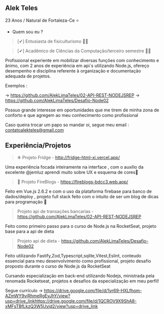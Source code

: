 ## Alek Teles
23 Anos / Natural de Fortaleza-Ce ⭐

*  Quem sou eu ?

> [✔] Entusiasta de fisiculturismo 🏋️‍♀️

> [✔] Acadêmico de Ciências da Computação/terceiro semestre 👨‍💻

Profissional experiente em mobilizar diversas funções com conhecimento e ânimo, com 2 anos de experiência em api´s utilizando Node.js, ofereço desempenho e disciplina referente à organização e documentação adequada de projetos.

Exemplos :

-> https://github.com/AlekLimaTeles/02-API-REST-NODEJSREP -> https://github.com/AlekLimaTeles/Desafio-Node02

Possuo grande interesse em oportunidades que me tirem de minha zona de conforto e que agregem ao meu conhecimento como profissional

Caso queira trocar um papo so mandar oi, segue meu email : contatoalekteles@gmail.com

## Experiência/Projetos
>  ❄ Projeto Fridge - http://fridge-html-xi.vercel.app/

Uma experiência focada inteiramente na interface , com o auxílio da excelente @jemluz aprendi muito sobre UX e esquema de cores🌈

>  📘 Projeto FireBlogs - https://fireblogs-bdcc3.web.app/

Feito em Vue.js 2.6.2 e com o uso da plataforma firebase para banco de dados/deploy , projeto full stack feito com o intuito de ser um blog de dicas para
programação 💬

>   Projeto api de transações bancarias - https://github.com/AlekLimaTeles/02-API-REST-NODEJSREP

Feito como primeiro passo para o curso de Node.js na RocketSeat, projeto base para a api de dieta

>   Projeto api de dieta - https://github.com/AlekLimaTeles/Desafio-Node02

Feito utilizando Fastify,Zod,Typescript,sqlite,Vitest,Eslint, conteudo essencial para meu desenvolvimento como profissional, projeto desafio proposto durante o curso de Node.js da RocketSeat

Cursando especialização em back-end utilizando Nodejs, ministrada pela renomada Rocketseat, projetos e desafios da especialização em meu perfil!

Segue currículo -> https://drive.google.com/file/d/1yr69-HXLfhom-AZmWY9vjRhmeRgEvJhY/view?usp=drive_linkhttps://drive.google.com/file/d/1QCROV9X9ShA8-xMFsTBfLkzQ3W5Uyjd2/view?usp=drive_link
